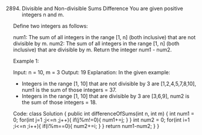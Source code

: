 2894. Divisible and Non-divisible Sums Difference
You are given positive integers n and m.

Define two integers as follows:

num1: The sum of all integers in the range [1, n] (both inclusive) that are not divisible by m.
num2: The sum of all integers in the range [1, n] (both inclusive) that are divisible by m.
Return the integer num1 - num2.

 

Example 1:

Input: n = 10, m = 3
Output: 19
Explanation: In the given example:
- Integers in the range [1, 10] that are not divisible by 3 are [1,2,4,5,7,8,10], num1 is the sum of those integers = 37.
- Integers in the range [1, 10] that are divisible by 3 are [3,6,9], num2 is the sum of those integers = 18.

Code:
class Solution {
    public int differenceOfSums(int n, int m) {
        int num1 = 0;
        for(int j=1 ;j<=n ;j++){
            if(j%m!=0){
                num1+=j;
            }
        }
        int num2 = 0;
        for(int i=1 ;i<=n ;i++){
            if(i%m==0){
                num2+=i;
            }
        }
        return num1-num2;
    }
}